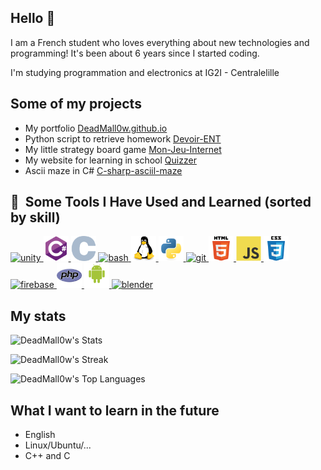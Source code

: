 ## Hello 👋
I am a French student who loves everything about new technologies and programming! It's been about 6 years since I started coding. 

I'm studying programmation and electronics at IG2I - Centralelille

## Some of my projects
- My portfolio [DeadMall0w.github.io](https://deadmall0w.github.io/)
- Python script to retrieve homework [Devoir-ENT](https://github.com/DeadMall0w/Devoir-ENT)
- My little strategy board game [Mon-Jeu-Internet](https://deadmall0w.github.io/Mon-jeu-Internet/)
- My website for learning in school [Quizzer](https://github.com/DeadMall0w/Quizzer)
- Ascii maze in C# [C-sharp-asciil-maze](https://github.com/DeadMall0w/C-sharp-asciil-maze)

## 🚀 &nbsp;Some Tools I Have Used and Learned (sorted by skill)
<p align="left"> 
<a href="https://unity.com/" target="_blank" rel="noreferrer"> <img src="https://www.vectorlogo.zone/logos/unity3d/unity3d-icon.svg" alt="unity" width="40" height="40"/> </a> 
<a href="https://www.w3schools.com/cs/" target="_blank" rel="noreferrer"> <img src="https://raw.githubusercontent.com/devicons/devicon/master/icons/csharp/csharp-original.svg" alt="csharp" width="40" height="40"/> </a>
<a href="https://www.cprogramming.com/" target="_blank" rel="noreferrer"> <img src="https://raw.githubusercontent.com/devicons/devicon/master/icons/c/c-original.svg" alt="c" width="40" height="40"/> </a> 
<a href="https://www.gnu.org/software/bash/" target="_blank" rel="noreferrer"> <img src="https://www.vectorlogo.zone/logos/gnu_bash/gnu_bash-icon.svg" alt="bash" width="40" height="40"/> </a> 
<a href="https://www.linux.org/" target="_blank" rel="noreferrer"> <img src="https://raw.githubusercontent.com/devicons/devicon/master/icons/linux/linux-original.svg" alt="linux" width="40" height="40"/> </a>
<a href="https://www.python.org" target="_blank" rel="noreferrer"> <img src="https://raw.githubusercontent.com/devicons/devicon/master/icons/python/python-original.svg" alt="python" width="40" height="40"/> </a>
<a href="https://git-scm.com/" target="_blank" rel="noreferrer"> <img src="https://www.vectorlogo.zone/logos/git-scm/git-scm-icon.svg" alt="git" width="40" height="40"/> </a>
<a href="https://www.w3.org/html/" target="_blank" rel="noreferrer"> <img src="https://raw.githubusercontent.com/devicons/devicon/master/icons/html5/html5-original-wordmark.svg" alt="html5" width="40" height="40"/> </a>
<a href="https://developer.mozilla.org/en-US/docs/Web/JavaScript" target="_blank" rel="noreferrer"> <img src="https://raw.githubusercontent.com/devicons/devicon/master/icons/javascript/javascript-original.svg" alt="javascript" width="40" height="40"/> </a>
<a href="https://www.w3schools.com/css/" target="_blank" rel="noreferrer"> <img src="https://raw.githubusercontent.com/devicons/devicon/master/icons/css3/css3-original-wordmark.svg" alt="css3" width="40" height="40"/> </a> <a href="https://firebase.google.com/" target="_blank" rel="noreferrer"> <img src="https://www.vectorlogo.zone/logos/firebase/firebase-icon.svg" alt="firebase" width="40" height="40"/> </a> 
<a href="https://www.php.net" target="_blank" rel="noreferrer"> <img src="https://raw.githubusercontent.com/devicons/devicon/master/icons/php/php-original.svg" alt="php" width="40" height="40"/> </a> 
<a href="https://developer.android.com" target="_blank" rel="noreferrer"> <img src="https://raw.githubusercontent.com/devicons/devicon/master/icons/android/android-original-wordmark.svg" alt="android" width="40" height="40"/> </a> 
<a href="https://www.blender.org/" target="_blank" rel="noreferrer"> <img src="https://download.blender.org/branding/community/blender_community_badge_white.svg" alt="blender" width="40" height="40"/> </a> 

</p>

## My stats 
![DeadMall0w's Stats](https://github-readme-stats.vercel.app/api?username=DeadMall0w&theme=ayu-mirage&show_icons=true&hide_border=false&count_private=true)

![DeadMall0w's Streak](https://github-readme-streak-stats.herokuapp.com/?user=DeadMall0w&theme=ayu-mirage&hide_border=false)

![DeadMall0w's Top Languages](https://github-readme-stats.vercel.app/api/top-langs/?username=DeadMall0w&theme=ayu-mirage&show_icons=true&hide_border=false&layout=compact)

## What I want to learn in the future
- English
- Linux/Ubuntu/...
- C++ and C

